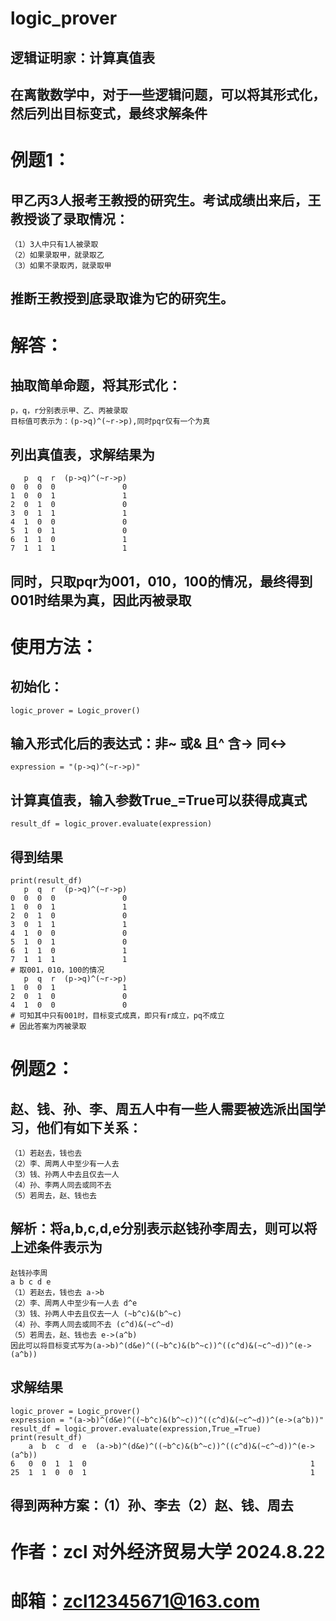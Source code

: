 # logic_prover
## 逻辑证明家：计算真值表
## 在离散数学中，对于一些逻辑问题，可以将其形式化，然后列出目标变式，最终求解条件
#   例题1：
  ## 甲乙丙3人报考王教授的研究生。考试成绩出来后，王教授谈了录取情况：
    （1）3人中只有1人被录取
    （2）如果录取甲，就录取乙
    （3）如果不录取丙，就录取甲
  ## 推断王教授到底录取谁为它的研究生。
#   解答：
  ##   抽取简单命题，将其形式化：
    p，q，r分别表示甲、乙、丙被录取
    目标值可表示为：(p->q)^(~r->p),同时pqr仅有一个为真
  ##   列出真值表，求解结果为
       p  q  r  (p->q)^(~r->p)
    0  0  0  0               0
    1  0  0  1               1
    2  0  1  0               0
    3  0  1  1               1
    4  1  0  0               0
    5  1  0  1               0
    6  1  1  0               1
    7  1  1  1               1
  ## 同时，只取pqr为001，010，100的情况，最终得到001时结果为真，因此丙被录取
# 使用方法：
  ## 初始化：
    logic_prover = Logic_prover()
  ## 输入形式化后的表达式：非~ 或& 且^ 含-> 同<->
    expression = "(p->q)^(~r->p)"
  ## 计算真值表，输入参数True_=True可以获得成真式
    result_df = logic_prover.evaluate(expression)
  ## 得到结果
    print(result_df)
       p  q  r  (p->q)^(~r->p)
    0  0  0  0               0
    1  0  0  1               1
    2  0  1  0               0
    3  0  1  1               1
    4  1  0  0               0
    5  1  0  1               0
    6  1  1  0               1
    7  1  1  1               1
    # 取001，010，100的情况
       p  q  r  (p->q)^(~r->p)
    1  0  0  1               1
    2  0  1  0               0
    4  1  0  0               0
    # 可知其中只有001时，目标变式成真，即只有r成立，pq不成立
    # 因此答案为丙被录取
#   例题2：
  ## 赵、钱、孙、李、周五人中有一些人需要被选派出国学习，他们有如下关系：
    （1）若赵去，钱也去
    （2）李、周两人中至少有一人去
    （3）钱、孙两人中去且仅去一人
    （4）孙、李两人同去或同不去
    （5）若周去，赵、钱也去
  ## 解析：将a,b,c,d,e分别表示赵钱孙李周去，则可以将上述条件表示为
    赵钱孙李周
    a b c d e
    （1）若赵去，钱也去 a->b
    （2）李、周两人中至少有一人去 d^e
    （3）钱、孙两人中去且仅去一人 (~b^c)&(b^~c)
    （4）孙、李两人同去或同不去 (c^d)&(~c^~d)
    （5）若周去，赵、钱也去 e->(a^b)
    因此可以将目标变式写为(a->b)^(d&e)^((~b^c)&(b^~c))^((c^d)&(~c^~d))^(e->(a^b))
## 求解结果
    logic_prover = Logic_prover()
    expression = "(a->b)^(d&e)^((~b^c)&(b^~c))^((c^d)&(~c^~d))^(e->(a^b))"
    result_df = logic_prover.evaluate(expression,True_=True)
    print(result_df)
        a  b  c  d  e  (a->b)^(d&e)^((~b^c)&(b^~c))^((c^d)&(~c^~d))^(e->(a^b))
    6   0  0  1  1  0                                                  1
    25  1  1  0  0  1                                                  1
## 得到两种方案：（1）孙、李去（2）赵、钱、周去
# 作者：zcl 对外经济贸易大学 2024.8.22
# 邮箱：zcl12345671@163.com
